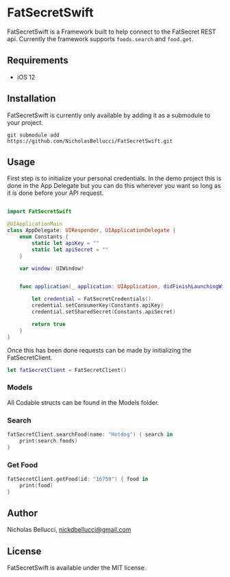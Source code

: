 # FatSecretSwift
FatSecretSwift is a Framework built to help connect to the FatSecret REST api. Currently the framework supports ```foods.search``` and ```food.get```.

## Requirements
* iOS 12

## Installation

FatSecretSwift is currently only available by adding it as a submodule to your project.

```git submodule add https://github.com/NicholasBellucci/FatSecretSwift.git```

## Usage

First step is to initialize your personal credentials. In the demo project this is done in the App Delegate but you can do this wherever you want so long as it is done before your API request.

``` Swift

import FatSecretSwift

@UIApplicationMain
class AppDelegate: UIResponder, UIApplicationDelegate {
    enum Constants {
        static let apiKey = ""
        static let apiSecret = ""
    }

    var window: UIWindow?


    func application(_ application: UIApplication, didFinishLaunchingWithOptions launchOptions: [UIApplication.LaunchOptionsKey: Any]?) -> Bool {

        let credential = FatSecretCredentials()
        credential.setConsumerKey(Constants.apiKey)
        credential.setSharedSecret(Constants.apiSecret)

        return true
    }
}
```

Once this has been done requests can be made by initializing the FatSecretClient.

``` Swift
let fatSecretClient = FatSecretClient()
```

### Models

All Codable structs can be found in the Models folder.

### Search

``` Swift
fatSecretClient.searchFood(name: "Hotdog") { search in
    print(search.foods)
}
```

### Get Food

``` Swift
fatSecretClient.getFood(id: "16758") { food in
    print(food)
}
```

## Author

Nicholas Bellucci, nickdbellucci@gmail.com

## License

FatSecretSwift is available under the MIT license.
